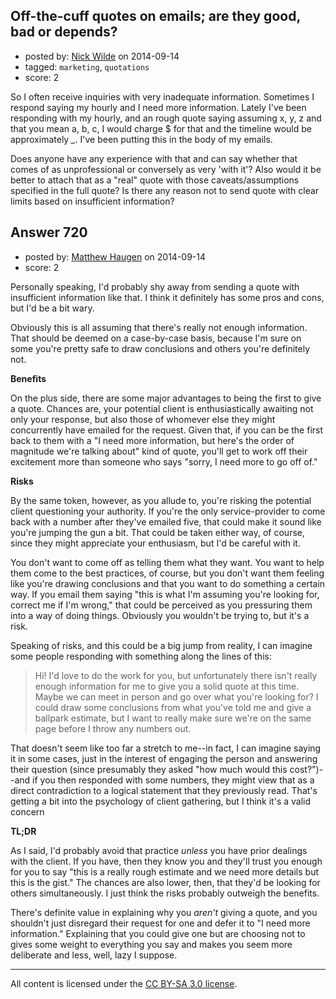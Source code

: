 ## Off-the-cuff quotes on emails; are they good, bad or depends?

- posted by: [Nick Wilde](https://stackexchange.com/users/454046/nick-wilde) on 2014-09-14
- tagged: `marketing`, `quotations`
- score: 2

<p>So I often receive inquiries with very inadequate information. Sometimes I respond saying my hourly and I need more information. Lately I've been responding with my hourly, and an rough quote saying assuming x, y, z and that you mean a, b, c, I would charge $ for that and the timeline would be approximately <em>_</em>. I've been putting this in the body of my emails.</p>

<p>Does anyone have any experience with that and can say whether that comes of as unprofessional or conversely as very 'with it'? Also would it be better to attach that as a "real" quote with those caveats/assumptions specified in the full quote? Is there any reason not to send quote with clear limits based on insufficient information?</p>



## Answer 720

- posted by: [Matthew Haugen](https://stackexchange.com/users/1325646/matthew-haugen) on 2014-09-14
- score: 2

<p>Personally speaking, I'd probably shy away from sending a quote with insufficient information like that. I think it definitely has some pros and cons, but I'd be a bit wary.</p>

<p>Obviously this is all assuming that there's really not enough information. That should be deemed on a case-by-case basis, because I'm sure on some you're pretty safe to draw conclusions and others you're definitely not.</p>

<p><strong>Benefits</strong></p>

<p>On the plus side, there are some major advantages to being the first to give a quote. Chances are, your potential client is enthusiastically awaiting not only your response, but also those of whomever else they might concurrently have emailed for the request. Given that, if you can be the first back to them with a "I need more information, but here's the order of magnitude we're talking about" kind of quote, you'll get to work off their excitement more than someone who says "sorry, I need more to go off of."</p>

<p><strong>Risks</strong></p>

<p>By the same token, however, as you allude to, you're risking the potential client questioning your authority. If you're the only service-provider to come back with a number after they've emailed five, that could make it sound like you're jumping the gun a bit. That could be taken either way, of course, since they might appreciate your enthusiasm, but I'd be careful with it.</p>

<p>You don't want to come off as telling them what they want. You want to help them come to the best practices, of course, but you don't want them feeling like you're drawing conclusions and that you want to do something a certain way. If you email them saying "this is what I'm assuming you're looking for, correct me if I'm wrong," that could be perceived as you pressuring them into a way of doing things. Obviously you wouldn't be trying to, but it's a risk.</p>

<p>Speaking of risks, and this could be a big jump from reality, I can imagine some people responding with something along the lines of this:</p>

<blockquote>
  <p>Hi! I'd love to do the work for you, but unfortunately there isn't really enough information for me to give you a solid quote at this time. Maybe we can meet in person and go over what you're looking for? I could draw some conclusions from what you've told me and give a ballpark estimate, but I want to really make sure we're on the same page before I throw any numbers out.</p>
</blockquote>

<p>That doesn't seem like too far a stretch to me--in fact, I can imagine saying it in some cases, just in the interest of engaging the person and answering their question (since presumably they asked "how much would this cost?")--and if you then responded with some numbers, they might view that as a direct contradiction to a logical statement that they previously read. That's getting a bit into the psychology of client gathering, but I think it's a valid concern</p>

<p><strong>TL;DR</strong></p>

<p>As I said, I'd probably avoid that practice <em>unless</em> you have prior dealings with the client. If you have, then they know you and they'll trust you enough for you to say "this is a really rough estimate and we need more details but this is the gist." The chances are also lower, then, that they'd be looking for others simultaneously. I just think the risks probably outweigh the benefits.</p>

<p>There's definite value in explaining why you <em>aren't</em> giving a quote, and you shouldn't just disregard their request for one and defer it to "I need more information." Explaining that you could give one but are choosing not to gives some weight to everything you say and makes you seem more deliberate and less, well, lazy I suppose.</p>




---

All content is licensed under the [CC BY-SA 3.0 license](https://creativecommons.org/licenses/by-sa/3.0/).
